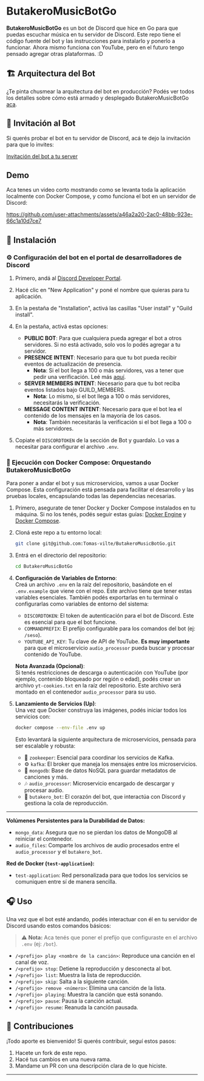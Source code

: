 # ButakeroMusicBotGo

**ButakeroMusicBotGo** es un bot de Discord que hice en Go para que puedas escuchar música en tu servidor de Discord. Este repo tiene el código fuente del bot y las instrucciones para instalarlo y ponerlo a funcionar. Ahora mismo funciona con YouTube, pero en el futuro tengo pensado agregar otras plataformas. :D

## 🏗️ Arquitectura del Bot

¿Te pinta chusmear la arquitectura del bot en producción? Podés ver todos los detalles sobre cómo está armado y desplegado ButakeroMusicBotGo [aca](/images/ARQUITECTURA.MD).

## 🤖 Invitación al Bot

Si querés probar el bot en tu servidor de Discord, acá te dejo la invitación para que lo invites:

[Invitación del bot a tu server](https://discord.com/oauth2/authorize?client_id=987850036866084974)

## Demo
Aca tenes un video corto mostrando como se levanta toda la aplicación localmente con Docker Compose, y como funciona el bot en un servidor de Discord:

https://github.com/user-attachments/assets/a46a2a20-2ac0-48bb-923e-66c1a10d7ce7

## 🚀 Instalación

### ⚙️ Configuración del bot en el portal de desarrolladores de Discord

1. Primero, andá al [Discord Developer Portal](https://discord.com/developers/applications).

2. Hacé clic en "New Application" y poné el nombre que quieras para tu aplicación.

3. En la pestaña de "Installation", activá las casillas "User install" y "Guild install".

4. En la pestaña, activá estas opciones:
    - **PUBLIC BOT**: Para que cualquiera pueda agregar el bot a otros servidores. Si no está activado, solo vos lo podés agregar a tu servidor.
    - **PRESENCE INTENT**: Necesario para que tu bot pueda recibir eventos de actualización de presencia.
        - **Nota**: Si el bot llega a 100 o más servidores, vas a tener que pedir una verificación. Leé más [aquí](https://support-dev.discord.com/hc/en-us/articles/6205754771351-How-do-I-get-Privileged-Intents-for-my-bot).
    - **SERVER MEMBERS INTENT**: Necesario para que tu bot reciba eventos listados bajo GUILD_MEMBERS.
        - **Nota**: Lo mismo, si el bot llega a 100 o más servidores, necesitarás la verificación.
    - **MESSAGE CONTENT INTENT**: Necesario para que el bot lea el contenido de los mensajes en la mayoría de los casos.
        - **Nota**: También necesitarás la verificación si el bot llega a 100 o más servidores.

5. Copiate el `DISCORDTOKEN` de la sección de Bot y guardalo. Lo vas a necesitar para configurar el archivo `.env`.

### 🐳 Ejecución con Docker Compose: Orquestando ButakeroMusicBotGo

Para poner a andar el bot y sus microservicios, vamos a usar Docker Compose. Esta configuración está pensada para facilitar el desarrollo y las pruebas locales, encapsulando todas las dependencias necesarias.

1. Primero, asegurate de tener Docker y Docker Compose instalados en tu máquina. Si no los tenés, podés seguir estas guías: [Docker Engine](https://docs.docker.com/get-docker/) y [Docker Compose](https://docs.docker.com/compose/install/).

2. Cloná este repo a tu entorno local:

    ```bash
    git clone git@github.com:Tomas-vilte/ButakeroMusicBotGo.git
    ```

3. Entrá en el directorio del repositorio:

    ```bash
    cd ButakeroMusicBotGo
    ```

4. **Configuración de Variables de Entorno**:  
   Creá un archivo `.env` en la raíz del repositorio, basándote en el `.env.example` que viene con el repo. Este archivo tiene que tener estas variables esenciales. También podés exportarlas en tu terminal o configurarlas como variables de entorno del sistema:

    * `DISCORDTOKEN`: El token de autenticación para el bot de Discord. Este es esencial para que el bot funcione.
    * `COMMANDPREFIX`: El prefijo configurable para los comandos del bot (ej: `/seso`).
    * `YOUTUBE_API_KEY`: Tu clave de API de YouTube. **Es muy importante** para que el microservicio `audio_processor` pueda buscar y procesar contenido de YouTube.

   **Nota Avanzada (Opcional)**:  
   Si tenés restricciones de descarga o autenticación con YouTube (por ejemplo, contenido bloqueado por región o edad), podés crear un archivo `yt-cookies.txt` en la raíz del repositorio. Este archivo será montado en el contenedor `audio_processor` para su uso.

5. **Lanzamiento de Servicios (Up)**:  
   Una vez que Docker construya las imágenes, podés iniciar todos los servicios con:

    ```bash
    docker compose --env-file .env up
    ```

   Esto levantará la siguiente arquitectura de microservicios, pensada para ser escalable y robusta:

    - 🐘 `zookeeper`: Esencial para coordinar los servicios de Kafka.
    - ⚙️ `kafka`: El broker que maneja los mensajes entre los microservicios.
    - 💾 `mongodb`: Base de datos NoSQL para guardar metadatos de canciones y más.
    - 🎶 `audio_processor`: Microservicio encargado de descargar y procesar audio.
    - 🤖 `butakero_bot`: El corazón del bot, que interactúa con Discord y gestiona la cola de reproducción.

---

**Volúmenes Persistentes para la Durabilidad de Datos:**

- `mongo_data`: Asegura que no se pierdan los datos de MongoDB al reiniciar el contenedor.
- `audio_files`: Comparte los archivos de audio procesados entre el `audio_processor` y el `butakero_bot`.

**Red de Docker (`test-application`):**

- `test-application`: Red personalizada para que todos los servicios se comuniquen entre sí de manera sencilla.

## 🎧 Uso

Una vez que el bot esté andando, podés interactuar con él en tu servidor de Discord usando estos comandos básicos:

> ⚠️ **Nota:** Aca tenés que poner el prefijo que configuraste en el archivo `.env` (ej: `/bot`).

- `/<prefijo> play <nombre de la canción>`: Reproduce una canción en el canal de voz.
- `/<prefijo> stop`: Detiene la reproducción y desconecta al bot.
- `/<prefijo> list`: Muestra la lista de reproducción.
- `/<prefijo> skip`: Salta a la siguiente canción.
- `/<prefijo> remove <número>`: Elimina una canción de la lista.
- `/<prefijo> playing`: Muestra la canción que está sonando.
- `/<prefijo> pause`: Pausa la canción actual.
- `/<prefijo> resume`: Reanuda la canción pausada.

## 🤝 Contribuciones

¡Todo aporte es bienvenido! Si querés contribuir, seguí estos pasos:

1. Hacete un fork de este repo.
2. Hacé tus cambios en una nueva rama.
3. Mandame un PR con una descripción clara de lo que hiciste.

---
